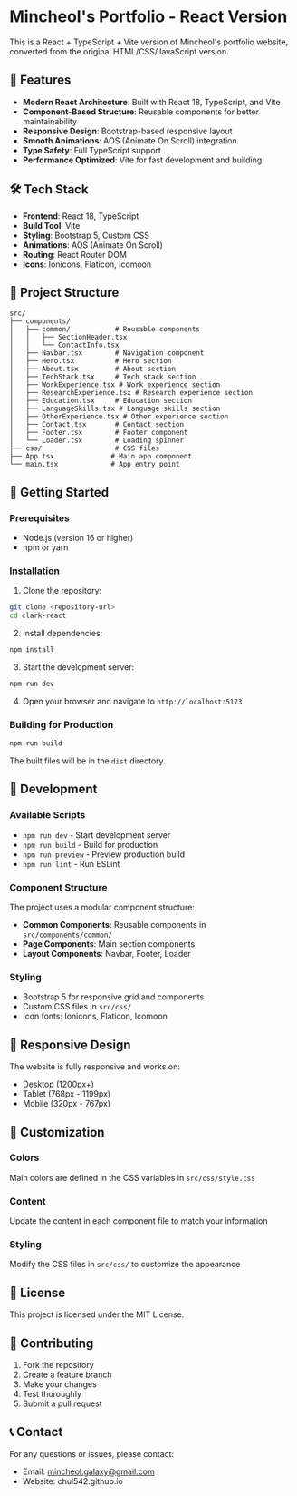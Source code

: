 # Mincheol's Portfolio - React Version

This is a React + TypeScript + Vite version of Mincheol's portfolio website, converted from the original HTML/CSS/JavaScript version.

## 🚀 Features

- **Modern React Architecture**: Built with React 18, TypeScript, and Vite
- **Component-Based Structure**: Reusable components for better maintainability
- **Responsive Design**: Bootstrap-based responsive layout
- **Smooth Animations**: AOS (Animate On Scroll) integration
- **Type Safety**: Full TypeScript support
- **Performance Optimized**: Vite for fast development and building

## 🛠️ Tech Stack

- **Frontend**: React 18, TypeScript
- **Build Tool**: Vite
- **Styling**: Bootstrap 5, Custom CSS
- **Animations**: AOS (Animate On Scroll)
- **Routing**: React Router DOM
- **Icons**: Ionicons, Flaticon, Icomoon

## 📁 Project Structure

```
src/
├── components/
│   ├── common/           # Reusable components
│   │   ├── SectionHeader.tsx
│   │   └── ContactInfo.tsx
│   ├── Navbar.tsx        # Navigation component
│   ├── Hero.tsx          # Hero section
│   ├── About.tsx         # About section
│   ├── TechStack.tsx     # Tech stack section
│   ├── WorkExperience.tsx # Work experience section
│   ├── ResearchExperience.tsx # Research experience section
│   ├── Education.tsx     # Education section
│   ├── LanguageSkills.tsx # Language skills section
│   ├── OtherExperience.tsx # Other experience section
│   ├── Contact.tsx       # Contact section
│   ├── Footer.tsx        # Footer component
│   └── Loader.tsx        # Loading spinner
├── css/                  # CSS files
├── App.tsx              # Main app component
└── main.tsx             # App entry point
```

## 🚀 Getting Started

### Prerequisites

- Node.js (version 16 or higher)
- npm or yarn

### Installation

1. Clone the repository:
```bash
git clone <repository-url>
cd clark-react
```

2. Install dependencies:
```bash
npm install
```

3. Start the development server:
```bash
npm run dev
```

4. Open your browser and navigate to `http://localhost:5173`

### Building for Production

```bash
npm run build
```

The built files will be in the `dist` directory.

## 🔧 Development

### Available Scripts

- `npm run dev` - Start development server
- `npm run build` - Build for production
- `npm run preview` - Preview production build
- `npm run lint` - Run ESLint

### Component Structure

The project uses a modular component structure:

- **Common Components**: Reusable components in `src/components/common/`
- **Page Components**: Main section components
- **Layout Components**: Navbar, Footer, Loader

### Styling

- Bootstrap 5 for responsive grid and components
- Custom CSS files in `src/css/`
- Icon fonts: Ionicons, Flaticon, Icomoon

## 📱 Responsive Design

The website is fully responsive and works on:
- Desktop (1200px+)
- Tablet (768px - 1199px)
- Mobile (320px - 767px)

## 🎨 Customization

### Colors
Main colors are defined in the CSS variables in `src/css/style.css`

### Content
Update the content in each component file to match your information

### Styling
Modify the CSS files in `src/css/` to customize the appearance

## 📄 License

This project is licensed under the MIT License.

## 🤝 Contributing

1. Fork the repository
2. Create a feature branch
3. Make your changes
4. Test thoroughly
5. Submit a pull request

## 📞 Contact

For any questions or issues, please contact:
- Email: mincheol.galaxy@gmail.com
- Website: chul542.github.io 